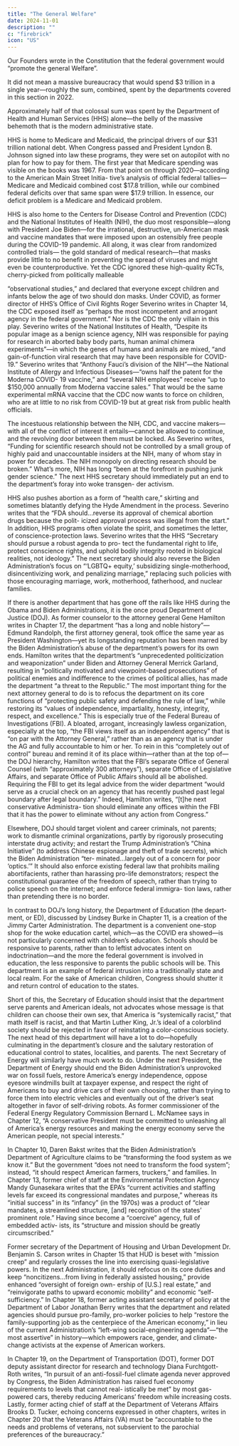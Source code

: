 ```yaml
---
title: "The General Welfare"
date: 2024-11-01
description: ""
c: "firebrick"
icon: "US"
---
```



Our Founders wrote in the Constitution that the federal government would “promote the general Welfare”.

It did not mean a massive bureaucracy that would spend $3 trillion in a single year—roughly the sum, combined, spent by the departments covered in this section in 2022.

Approximately half of that colossal sum was spent by the Department of
Health and Human Services (HHS) alone—the belly of the massive behemoth that
is the modern administrative state.

HHS is home to Medicare and Medicaid, the principal drivers of our $31 trillion
national debt. When Congress passed and President Lyndon B. Johnson signed
into law these programs, they were set on autopilot with no plan for how to pay
for them. The first year that Medicare spending was visible on the books was 1967.
From that point on through 2020—according to the American Main Street Initia-
tive’s analysis of official federal tallies—Medicare and Medicaid combined cost $17.8
trillion, while our combined federal deficits over that same span were $17.9 trillion.
In essence, our deficit problem is a Medicare and Medicaid problem.

HHS is also home to the Centers for Disease Control and Prevention (CDC)
and the National Institutes of Health (NIH), the duo most responsible—along
with President Joe Biden—for the irrational, destructive, un-American mask and
vaccine mandates that were imposed upon an ostensibly free people during the
COVID-19 pandemic. All along, it was clear from randomized controlled trials—
the gold standard of medical research—that masks provide little to no benefit in
preventing the spread of viruses and might even be counterproductive. Yet the
CDC ignored these high-quality RCTs, cherry-picked from politically malleable﻿

“observational studies,” and declared that everyone except children and infants
below the age of two should don masks. Under COVID, as former director of HHS’s
Office of Civil Rights Roger Severino writes in Chapter 14, the CDC exposed itself
as “perhaps the most incompetent and arrogant agency in the federal government.”
Nor is the CDC the only villain in this play. Severino writes of the National
Institutes of Health, “Despite its popular image as a benign science agency, NIH
was responsible for paying for research in aborted baby body parts, human animal
chimera experiments”—in which the genes of humans and animals are mixed, “and
gain-of-function viral research that may have been responsible for COVID-19.”
Severino writes that “Anthony Fauci’s division of the NIH”—the National Institute
of Allergy and Infectious Diseases—“owns half the patent for the Moderna COVID-
19 vaccine,” and “several NIH employees” receive “up to $150,000 annually from
Moderna vaccine sales.” That would be the same experimental mRNA vaccine that
the CDC now wants to force on children, who are at little to no risk from COVID-19
but at great risk from public health officials.

The incestuous relationship between the NIH, CDC, and vaccine makers—with
all of the conflict of interest it entails—cannot be allowed to continue, and the
revolving door between them must be locked. As Severino writes, “Funding for
scientific research should not be controlled by a small group of highly paid and
unaccountable insiders at the NIH, many of whom stay in power for decades. The
NIH monopoly on directing research should be broken.” What’s more, NIH has long
“been at the forefront in pushing junk gender science.” The next HHS secretary
should immediately put an end to the department’s foray into woke transgen-
der activism.

HHS also pushes abortion as a form of “health care,” skirting and sometimes
blatantly defying the Hyde Amendment in the process. Severino writes that the
“FDA should...reverse its approval of chemical abortion drugs because the polit-
icized approval process was illegal from the start.” In addition, HHS programs
often violate the spirit, and sometimes the letter, of conscience-protection laws.
Severino writes that the HHS “Secretary should pursue a robust agenda to pro-
tect the fundamental right to life, protect conscience rights, and uphold bodily
integrity rooted in biological realities, not ideology.” The next secretary should
also reverse the Biden Administration’s focus on “‘LGBTQ+ equity,’ subsidizing
single-motherhood, disincentivizing work, and penalizing marriage,” replacing
such policies with those encouraging marriage, work, motherhood, fatherhood,
and nuclear families.

If there is another department that has gone off the rails like HHS during the
Obama and Biden Administrations, it is the once proud Department of Justice
(DOJ). As former counselor to the attorney general Gene Hamilton writes in Chapter 17, the department “has a long and noble history”—Edmund Randolph, the
first attorney general, took office the same year as President Washington—yet its longstanding reputation has been marred by the Biden Administration’s abuse of
the department’s powers for its own ends. Hamilton writes that the department’s
“unprecedented politicization and weaponization” under Biden and Attorney
General Merrick Garland, resulting in “politically motivated and viewpoint-based
prosecutions” of political enemies and indifference to the crimes of political allies,
has made the department “a threat to the Republic.” The most important thing for
the next attorney general to do is to refocus the department on its core functions of
“protecting public safety and defending the rule of law,” while restoring its “values
of independence, impartiality, honesty, integrity, respect, and excellence.”
This is especially true of the Federal Bureau of Investigations (FBI). A bloated,
arrogant, increasingly lawless organization, especially at the top, “the FBI views
itself as an independent agency” that is “on par with the Attorney General,” rather
than as an agency that is under the AG and fully accountable to him or her. To rein
in this “completely out of control” bureau and remind it of its place within—rather
than at the top of—the DOJ hierarchy, Hamilton writes that the FBI’s separate
Office of General Counsel (with “approximately 300 attorneys”), separate Office
of Legislative Affairs, and separate Office of Public Affairs should all be abolished.
Requiring the FBI to get its legal advice from the wider department “would serve
as a crucial check on an agency that has recently pushed past legal boundary after
legal boundary.” Indeed, Hamilton writes, “[t]he next conservative Administra-
tion should eliminate any offices within the FBI that it has the power to eliminate
without any action from Congress.”

Elsewhere, DOJ should target violent and career criminals, not parents; work
to dismantle criminal organizations, partly by rigorously prosecuting interstate
drug activity; and restart the Trump Administration’s “China Initiative” (to address
Chinese espionage and theft of trade secrets), which the Biden Administration “ter-
minated...largely out of a concern for poor ‘optics.’” It should also enforce existing
federal law that prohibits mailing abortifacients, rather than harassing pro-life
demonstrators; respect the constitutional guarantee of the freedom of speech,
rather than trying to police speech on the internet; and enforce federal immigra-
tion laws, rather than pretending there is no border.

In contrast to DOJ’s long history, the Department of Education (the depart-
ment, or ED), discussed by Lindsey Burke in Chapter 11, is a creation of the Jimmy
Carter Administration. The department is a convenient one-stop shop for the woke
education cartel, which—as the COVID era showed—is not particularly concerned
with children’s education. Schools should be responsive to parents, rather than to
leftist advocates intent on indoctrination—and the more the federal government
is involved in education, the less responsive to parents the public schools will be.
This department is an example of federal intrusion into a traditionally state and
local realm. For the sake of American children, Congress should shutter it and
return control of education to the states.﻿

Short of this, the Secretary of Education should insist that the department
serve parents and American ideals, not advocates whose message is that children
can choose their own sex, that America is “systemically racist,” that math itself
is racist, and that Martin Luther King, Jr.’s ideal of a colorblind society should
be rejected in favor of reinstating a color-conscious society. The next head of
this department will have a lot to do—hopefully culminating in the department’s
closure and the salutary restoration of educational control to states, localities,
and parents.
The next Secretary of Energy will similarly have much work to do. Under the
next President, the Department of Energy should end the Biden Administration’s
unprovoked war on fossil fuels, restore America’s energy independence, oppose
eyesore windmills built at taxpayer expense, and respect the right of Americans
to buy and drive cars of their own choosing, rather than trying to force them
into electric vehicles and eventually out of the driver’s seat altogether in favor of
self-driving robots. As former commissioner of the Federal Energy Regulatory
Commission Bernard L. McNamee says in Chapter 12, “A conservative President
must be committed to unleashing all of America’s energy resources and making
the energy economy serve the American people, not special interests.”

In Chapter 10, Daren Bakst writes that the Biden Administration’s Department
of Agriculture claims to be “transforming the food system as we know it.” But the
government “does not need to transform the food system”; instead, “it should
respect American farmers, truckers,” and families. In Chapter 13, former chief of
staff at the Environmental Protection Agency Mandy Gunasekara writes that the
EPA’s “current activities and staffing levels far exceed its congressional mandates
and purpose,” whereas its “initial success” in its “infancy” (in the 1970s) was a
product of “clear mandates, a streamlined structure, [and] recognition of the states’
prominent role.” Having since become a “coercive” agency, full of embedded activ-
ists, its “structure and mission should be greatly circumscribed.”

Former secretary of the Department of Housing and Urban Development Dr.
Benjamin S. Carson writes in Chapter 15 that HUD is beset with “mission creep”
and regularly crosses the line into exercising quasi-legislative powers. In the next
Administration, it should refocus on its core duties and keep “noncitizens...from
living in federally assisted housing,” provide enhanced “oversight of foreign own-
ership of [U.S.] real estate,” and “reinvigorate paths to upward economic mobility”
and economic “self-sufficiency.” In Chapter 18, former acting assistant secretary
of policy at the Department of Labor Jonathan Berry writes that the department
and related agencies should pursue pro-family, pro-worker policies to help “restore
the family-supporting job as the centerpiece of the American economy,” in lieu of
the current Administration’s “left-wing social-engineering agenda”—“the most
assertive” in history—which empowers race, gender, and climate-change activists
at the expense of American workers.

In Chapter 19, on the Department of Transportation (DOT), former DOT deputy
assistant director for research and technology Diana Furchtgott-Roth writes, “In
pursuit of an anti-fossil-fuel climate agenda never approved by Congress, the Biden
Administration has raised fuel economy requirements to levels that cannot real-
istically be met” by most gas-powered cars, thereby reducing Americans’ freedom
while increasing costs. Lastly, former acting chief of staff at the Department of
Veterans Affairs Brooks D. Tucker, echoing concerns expressed in other chapters,
writes in Chapter 20 that the Veterans Affairs (VA) must be “accountable to the
needs and problems of veterans, not subservient to the parochial preferences of
the bureaucracy.”

